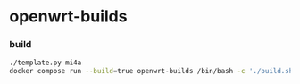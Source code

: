 # openwrt-builds
### build
```sh
./template.py mi4a
docker compose run --build=true openwrt-builds /bin/bash -c './build.sh mi4a'
```
